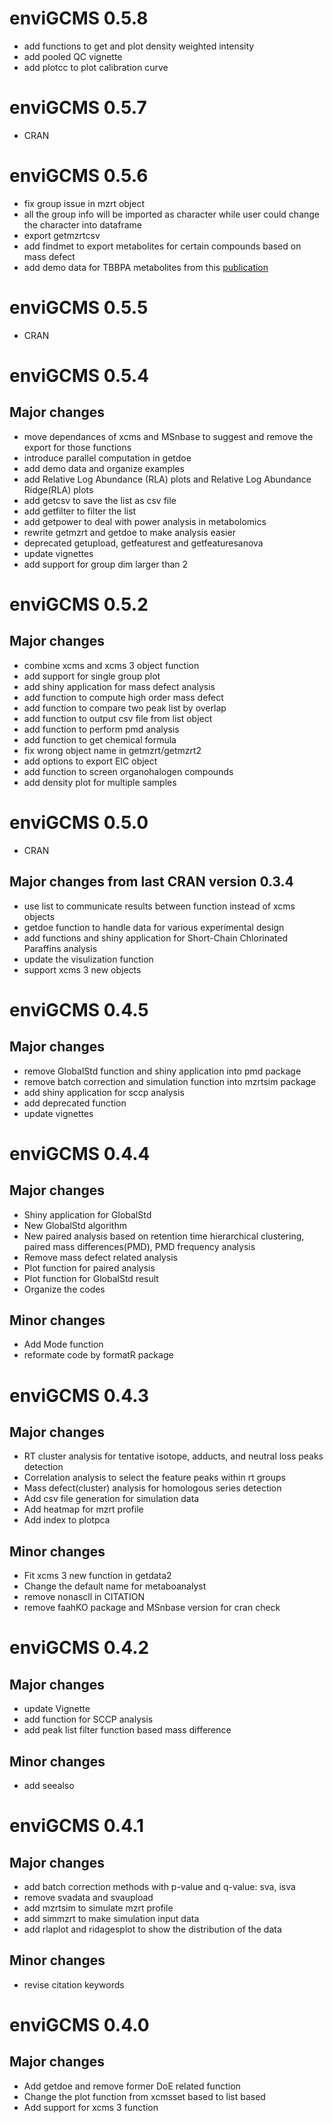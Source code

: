 # enviGCMS 0.5.8

- add functions to get and plot density weighted intensity
- add pooled QC vignette
- add plotcc to plot calibration curve

# enviGCMS 0.5.7

- CRAN

# enviGCMS 0.5.6

- fix group issue in mzrt object
- all the group info will be imported as character while user could change the character into dataframe
- export getmzrtcsv 
- add findmet to export metabolites for certain compounds based on mass defect
- add demo data for TBBPA metabolites from this [publication](https://doi.org/10.1021/acs.est.9b02122)

# enviGCMS 0.5.5

- CRAN

# enviGCMS 0.5.4

## Major changes

- move dependances of xcms and MSnbase to suggest and remove the export for those functions
- introduce parallel computation in getdoe
- add demo data and organize examples
- add Relative Log Abundance (RLA) plots and Relative Log Abundance Ridge(RLA) plots
- add getcsv to save the list as csv file
- add getfilter to filter the list
- add getpower to deal with power analysis in metabolomics
- rewrite getmzrt and getdoe to make analysis easier
- deprecated getupload, getfeaturest and getfeaturesanova
- update vignettes
- add support for group dim larger than 2

# enviGCMS 0.5.2

## Major changes

- combine xcms and xcms 3 object function
- add support for single group plot
- add shiny application for mass defect analysis
- add function to compute high order mass defect
- add function to compare two peak list by overlap
- add function to output csv file from list object
- add function to perform pmd analysis
- add function to get chemical formula
- fix wrong object name in getmzrt/getmzrt2
- add options to export EIC object
- add function to screen organohalogen compounds
- add density plot for multiple samples

# enviGCMS 0.5.0

- CRAN

## Major changes from last CRAN version 0.3.4

- use list to communicate results between function instead of xcms objects
- getdoe function to handle data for various experimental design
- add functions and shiny application for Short-Chain Chlorinated Paraffins analysis
- update the visulization function
- support xcms 3 new objects

# enviGCMS 0.4.5

## Major changes

- remove GlobalStd function and shiny application into pmd package
- remove batch correction and simulation function into mzrtsim package
- add shiny application for sccp analysis
- add deprecated function
- update vignettes

# enviGCMS 0.4.4

## Major changes

- Shiny application for GlobalStd
- New GlobalStd algorithm
- New paired analysis based on retention time hierarchical clustering, paired mass differences(PMD), PMD frequency analysis
- Remove mass defect related analysis
- Plot function for paired analysis
- Plot function for GlobalStd result
- Organize the codes

## Minor changes

- Add Mode function
- reformate code by formatR package

# enviGCMS 0.4.3

## Major changes

- RT cluster analysis for tentative isotope, adducts, and neutral loss peaks detection
- Correlation analysis to select the feature peaks within rt groups
- Mass defect(cluster) analysis for homologous series detection
- Add csv file generation for simulation data
- Add heatmap for mzrt profile
- Add index to plotpca

## Minor changes

- Fit xcms 3 new function in getdata2
- Change the default name for metaboanalyst
- remove nonascll in CITATION
- remove faahKO package and MSnbase version for cran check

# enviGCMS 0.4.2

## Major changes

- update Vignette
- add function for SCCP analysis
- add peak list filter function based mass difference

## Minor changes

- add seealso

# enviGCMS 0.4.1

## Major changes

- add batch correction methods with p-value and q-value: sva, isva
- remove svadata and svaupload
- add mzrtsim to simulate mzrt profile
- add simmzrt to make simulation input data
- add rlaplot and ridagesplot to show the distribution of the data

## Minor changes

- revise citation keywords

# enviGCMS 0.4.0

## Major changes

- Add getdoe and remove former DoE related function
- Change the plot function from xcmsset based to list based
- Add support for xcms 3 function
